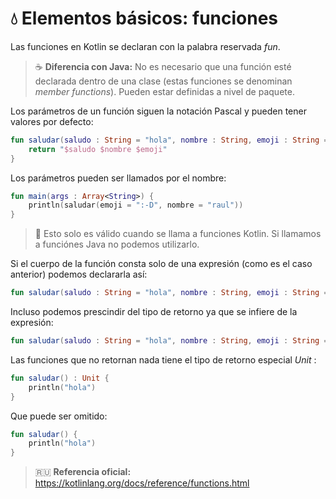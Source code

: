 # :droplet: Elementos básicos: funciones

Las funciones en Kotlin se declaran con la palabra reservada _fun_.

>:coffee: **Diferencia con Java:** No es necesario que una función esté declarada dentro de una clase (estas funciones se denominan _member functions_). Pueden estar definidas a nivel de paquete.

Los parámetros de un función siguen la notación Pascal y pueden tener valores por defecto:

```kotlin
fun saludar(saludo : String = "hola", nombre : String, emoji : String = ":-)") : String {
    return "$saludo $nombre $emoji"
}
```

Los parámetros pueden ser llamados por el nombre:

```kotlin
fun main(args : Array<String>) {
    println(saludar(emoji = ":-D", nombre = "raul"))
}
```

>:rotating_light: Esto solo es válido cuando se llama a funciones Kotlin. Si llamamos a funciónes Java no podemos utilizarlo.

Si el cuerpo de la función consta solo de una expresión (como es el caso anterior) podemos declararla así:

```kotlin
fun saludar(saludo : String = "hola", nombre : String, emoji : String = ":-)") : String = "$saludo $nombre $emoji"
```

Incluso podemos prescindir del tipo de retorno ya que se infiere de la expresión:

```kotlin
fun saludar(saludo : String = "hola", nombre : String, emoji : String = ":-)") = "$saludo $nombre $emoji"
```

Las funciones que no retornan nada tiene el tipo de retorno especial _Unit_ :

```kotlin
fun saludar() : Unit {
    println("hola")
}
```

Que puede ser omitido:

```kotlin
fun saludar() {
    println("hola")
}
```

>:ru: **Referencia oficial:** https://kotlinlang.org/docs/reference/functions.html